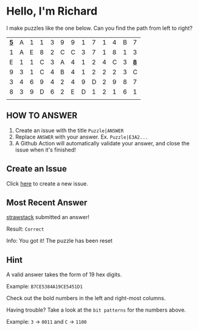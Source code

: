 # Hello, I'm Richard

I make puzzles like the one below. Can you find the path from left to right?

| | | | | | | | | | | | | |
|-|-|-|-|-|-|-|-|-|-|-|-|-|
|<ins>**5**</ins>|A|1|1|3|9|9|1|7|1|4|B|7|
|1|A|E|8|2|C|C|3|7|1|8|1|3|
|E|1|1|C|3|A|4|1|2|4|C|3|<ins>**8**</ins>|
|9|3|1|C|4|B|4|1|2|2|2|3|C|
|3|4|6|9|4|2|4|9|D|2|9|8|7|
|8|3|9|D|6|2|E|D|1|2|1|6|1|
| | | | | | | | | | | | | |


## HOW TO ANSWER

1. Create an issue with the title `Puzzle|ANSWER`
2. Replace `ANSWER` with your answer. Ex. `Puzzle|E3A2...`
3. A Github Action will automatically validate your answer, and close the issue when it's finished!

## Create an Issue

Click [here](https://github.com/strawstack/strawstack/issues/new) to create a new issue.

## Most Recent Answer

[strawstack](https://www.github.com/strawstack) submitted an answer!

Result: `Correct`

Info: You got it! The puzzle has been reset

## Hint

A valid answer takes the form of 19 hex digits. 

Example: `B7CE5384A19CE5451D1`

Check out the bold numbers in the left and right-most columns.

Having trouble? Take a look at the `bit patterns` for the numbers above.

Example: `3` -> `0011` and `C` -> `1100`
